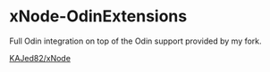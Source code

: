 # xNode-OdinExtensions
Full Odin integration on top of the Odin support provided by my fork.

[KAJed82/xNode](https://github.com/KAJed82/xNode)

